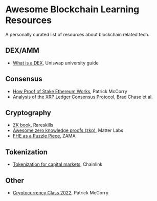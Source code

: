 # Awesome Blockchain Learning Resources

A personally curated list of resources about blockchain related tech.

## DEX/AMM
- [What is a DEX](https://uniswap.university/guides/view/what-is-a-dex-uniswap/0), Uniswap university guide

## Consensus
- [How Proof of Stake Ethereum Works](https://www.cryptofrens.info/p/how-proof-of-stake-ethereum-works?utm_campaign=post&utm_medium=web), Patrick McCorry
- [Analysis of the XRP Ledger Consensus Protocol](https://arxiv.org/pdf/1802.07242.pdf), Brad Chase et al.

## Cryptography
- [ZK book](https://www.rareskills.io/zk-book), Rareskills
- [Awesome zero knowledge proofs (zkp)](https://github.com/matter-labs/awesome-zero-knowledge-proofs), Matter Labs
- [FHE as a Puzzle Piece](https://www.zama.ai/post/fhe-as-a-puzzle-piece), ZAMA


## Tokenization
- [Tokenization for capital markets](https://blog.chain.link/tokenization-for-capital-markets/), Chainlink

## Other
- [Cryptocurrency Class 2022](https://pisa.watch/), Patrick McCorry
